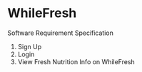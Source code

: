 # WhileFresh

Software Requirement Specification

1. Sign Up
2. Login
3. View Fresh Nutrition Info on WhileFresh
